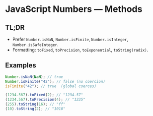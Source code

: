 # JavaScript Numbers — Methods

## TL;DR

- Prefer `Number.isNaN`, `Number.isFinite`, `Number.isInteger`, `Number.isSafeInteger`.
- Formatting: `toFixed`, `toPrecision`, `toExponential`, `toString(radix)`.

## Examples

```js
Number.isNaN(NaN); // true
Number.isFinite("42"); // false (no coercion)
isFinite("42"); // true  (global coerces)

(1234.567).toFixed(2); // "1234.57"
(1234.567).toPrecision(4); // "1235"
(255).toString(16); // "ff"
(10).toString(2); // "1010"
```
